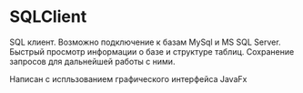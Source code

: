 # SQLClient

SQL клиент. Возможно подключение к базам MySql и MS SQL Server. Быстрый просмотр информации о базе и структуре таблиц.
Сохранение запросов для дальнейшей работы с ними.

Написан с испльзованием графического интерфейса JavaFx
